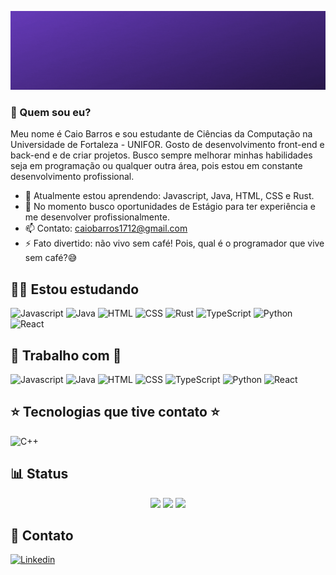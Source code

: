 ![Imagem de boas vindas!](./Banner.gif)

### 🤔 Quem sou eu? 
Meu nome é Caio Barros e sou estudante de Ciências da Computação na Universidade
de Fortaleza - UNIFOR. Gosto de desenvolvimento front-end e back-end e de criar projetos.
Busco sempre melhorar minhas habilidades seja em programação ou qualquer outra área, pois estou
em constante desenvolvimento profissional.

- 🌱 Atualmente estou aprendendo: Javascript, Java, HTML, CSS e Rust.
- 🔭 No momento busco oportunidades de Estágio para ter experiência e me desenvolver profissionalmente.
- 📫 Contato: caiobarros1712@gmail.com
- ⚡ Fato divertido: não vivo sem café! Pois, qual é o programador que vive sem café?😅

## 👨‍💻 Estou estudando
![Javascript](https://img.shields.io/badge/JavaScript-323330?style=for-the-badge&logo=javascript&logoColor=F7DF1E)
![Java](https://img.shields.io/badge/Java-1350FE?style=for-the-badge&logo=CoffeeScript&logoColor=white)
![HTML](https://img.shields.io/badge/HTML5-E34F26?style=for-the-badge&logo=html5&logoColor=white)
![CSS](https://img.shields.io/badge/CSS3-1572B6?style=for-the-badge&logo=css3&logoColor=white)
![Rust](https://img.shields.io/badge/Rust-black?style=for-the-badge&logo=rust&logoColor=#E57324)
![TypeScript](https://img.shields.io/badge/TypeScript-007ACC?style=for-the-badge&logo=typescript&logoColor=white)
![Python](https://img.shields.io/badge/Python-FFD43B?style=for-the-badge&logo=python&logoColor=blue)
![React](https://img.shields.io/badge/React_Native-20232A?style=for-the-badge&logo=react&logoColor=61DAFB)
## 🌟 Trabalho com 🌟
![Javascript](https://img.shields.io/badge/JavaScript-323330?style=for-the-badge&logo=javascript&logoColor=F7DF1E)
![Java](https://img.shields.io/badge/Java-1350FE?style=for-the-badge&logo=CoffeeScript&logoColor=white)
![HTML](https://img.shields.io/badge/HTML5-E34F26?style=for-the-badge&logo=html5&logoColor=white)
![CSS](https://img.shields.io/badge/CSS3-1572B6?style=for-the-badge&logo=css3&logoColor=white)
![TypeScript](https://img.shields.io/badge/TypeScript-007ACC?style=for-the-badge&logo=typescript&logoColor=white)
![Python](https://img.shields.io/badge/Python-FFD43B?style=for-the-badge&logo=python&logoColor=blue)
![React](https://img.shields.io/badge/React_Native-20232A?style=for-the-badge&logo=react&logoColor=61DAFB)

## ⭐ Tecnologias que tive contato ⭐
![C++](https://img.shields.io/badge/C%2B%2B-00599C?style=for-the-badge&logo=c%2B%2B&logoColor=white)

## 📊 Status
<div align="center">
  
![](http://github-profile-summary-cards.vercel.app/api/cards/profile-details?username=caiosss&theme=synthwave)
![](http://github-profile-summary-cards.vercel.app/api/cards/stats?username=caiosss&theme=synthwave)
![](http://github-profile-summary-cards.vercel.app/api/cards/repos-per-language?username=caiosss&theme=synthwave)
  
</div>

## 📩 Contato
[![Linkedin](https://img.shields.io/badge/LinkedIn-0077B5?style=for-the-badge&logo=linkedin&logoColor=white)](https://www.linkedin.com/in/caio-barros-102137287/)
